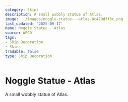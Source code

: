 ```yaml
---
category: Skins
description: A small wobbly statue of Atlas.
image: ../images/noggle-statue---atlas-8c479dff3c.png
last_updated: '2025-09-17'
name: Noggle Statue - Atlas
source: WFCD
tags:
- Ship Decoration
- Skins
tradable: false
type: Ship Decoration
---
```


# Noggle Statue - Atlas

A small wobbly statue of Atlas.


